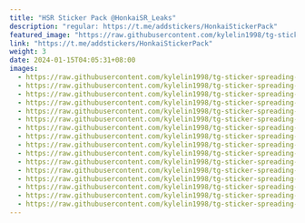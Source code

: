 ```yaml
---
title: "HSR Sticker Pack @HonkaiSR_Leaks"
description: "regular: https://t.me/addstickers/HonkaiStickerPack"
featured_image: "https://raw.githubusercontent.com/kylelin1998/tg-sticker-spreading-worldwide-images/main/img/ee8fab35-1cb3-4608-853c-1c2a075f84a9.jpg"
link: "https://t.me/addstickers/HonkaiStickerPack"
weight: 3
date: 2024-01-15T04:05:31+08:00
images:
  - https://raw.githubusercontent.com/kylelin1998/tg-sticker-spreading-worldwide-images/main/img/ee8fab35-1cb3-4608-853c-1c2a075f84a9.jpg
  - https://raw.githubusercontent.com/kylelin1998/tg-sticker-spreading-worldwide-images/main/img/44e76123-5f0b-4014-aaa5-fd3e2a16fed7.jpg
  - https://raw.githubusercontent.com/kylelin1998/tg-sticker-spreading-worldwide-images/main/img/514d977d-948e-4592-9e38-9746330604ab.jpg
  - https://raw.githubusercontent.com/kylelin1998/tg-sticker-spreading-worldwide-images/main/img/4fcaf1f1-661c-4740-b9a3-a6b600e3af69.jpg
  - https://raw.githubusercontent.com/kylelin1998/tg-sticker-spreading-worldwide-images/main/img/c716ca91-711e-4f21-bb79-71b7c95b54ac.jpg
  - https://raw.githubusercontent.com/kylelin1998/tg-sticker-spreading-worldwide-images/main/img/d4241c5c-7694-42ce-9afa-7d7130859fad.jpg
  - https://raw.githubusercontent.com/kylelin1998/tg-sticker-spreading-worldwide-images/main/img/f3ae4e76-0f1f-4565-910c-f14549541066.jpg
  - https://raw.githubusercontent.com/kylelin1998/tg-sticker-spreading-worldwide-images/main/img/4a1a837e-5538-4a78-8ef6-132a7d99cbd6.jpg
  - https://raw.githubusercontent.com/kylelin1998/tg-sticker-spreading-worldwide-images/main/img/9d3ca02f-b102-4d1c-9b1c-2f497255fc4b.jpg
  - https://raw.githubusercontent.com/kylelin1998/tg-sticker-spreading-worldwide-images/main/img/ba64ad8f-802b-461c-a34c-444ed9dd240c.jpg
  - https://raw.githubusercontent.com/kylelin1998/tg-sticker-spreading-worldwide-images/main/img/3f0f8724-d043-4fcd-bc7c-cf192d2056bb.jpg
  - https://raw.githubusercontent.com/kylelin1998/tg-sticker-spreading-worldwide-images/main/img/6b5d176c-ae3a-47db-be47-68d8a379acb5.jpg
  - https://raw.githubusercontent.com/kylelin1998/tg-sticker-spreading-worldwide-images/main/img/ce4e4295-9545-4b38-bc4b-11d6f005475c.jpg
  - https://raw.githubusercontent.com/kylelin1998/tg-sticker-spreading-worldwide-images/main/img/44f3a53c-f9a3-4028-b11e-2a1be8f49f89.jpg
  - https://raw.githubusercontent.com/kylelin1998/tg-sticker-spreading-worldwide-images/main/img/abb3c401-00da-41b7-ad3a-946b682d1a18.jpg
  - https://raw.githubusercontent.com/kylelin1998/tg-sticker-spreading-worldwide-images/main/img/f8caada4-9bfb-44c5-80fd-bb7a1038cd2f.jpg
---
```

